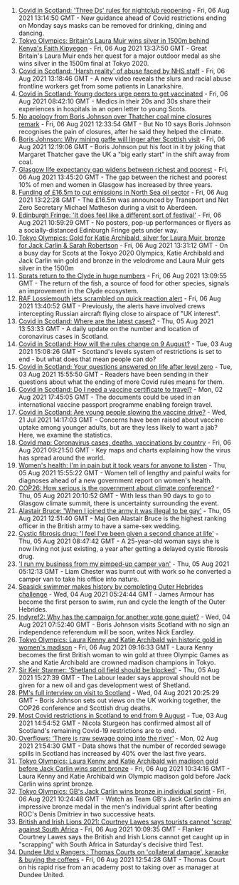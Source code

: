 1. [Covid in Scotland: 'Three Ds' rules for nightclub reopening](https://www.bbc.co.uk/news/uk-scotland-58114122) - Fri, 06 Aug 2021 13:14:50 GMT - New guidance ahead of Covid restrictions ending on Monday says masks can be removed for drinking, dining and dancing.
2. [Tokyo Olympics: Britain's Laura Muir wins silver in 1500m behind Kenya's Faith Kipyegon](https://www.bbc.co.uk/sport/olympics/58117464) - Fri, 06 Aug 2021 13:37:50 GMT - Great Britain's Laura Muir ends her quest for a major outdoor medal as she wins silver in the 1500m final at Tokyo 2020.
3. [Covid in Scotland: 'Harsh reality' of abuse faced by NHS staff](https://www.bbc.co.uk/news/uk-scotland-glasgow-west-58118232) - Fri, 06 Aug 2021 13:18:46 GMT - A new video reveals the slurs and racial abuse frontline workers get from some patients in Lanarkshire.
4. [Covid in Scotland: Young doctors urge peers to get vaccinated](https://www.bbc.co.uk/news/uk-scotland-58108477) - Fri, 06 Aug 2021 08:42:10 GMT - Medics in their 20s and 30s share their experiences in hospitals in an open letter to young Scots.
5. [No apology from Boris Johnson over Thatcher coal mine closures remark](https://www.bbc.co.uk/news/uk-politics-58117044) - Fri, 06 Aug 2021 12:33:54 GMT - But No 10 says Boris Johnson recognises the pain of closures, after he said they helped the climate.
6. [Boris Johnson: Why mining gaffe will linger after Scottish visit](https://www.bbc.co.uk/news/uk-scotland-58117514) - Fri, 06 Aug 2021 12:19:06 GMT - Boris Johnson put his foot in it by joking that Margaret Thatcher gave the UK a "big early start" in the shift away from coal.
7. [Glasgow life expectancy gap widens between richest and poorest](https://www.bbc.co.uk/news/uk-scotland-glasgow-west-58118599) - Fri, 06 Aug 2021 13:45:20 GMT - The gap between the richest and poorest 10% of men and women in Glasgow has increased by three years.
8. [Funding of £16.5m to cut emissions in North Sea oil sector](https://www.bbc.co.uk/news/uk-scotland-north-east-orkney-shetland-58114403) - Fri, 06 Aug 2021 13:22:28 GMT - The £16.5m was announced by Transport and Net Zero Secretary Michael Matheson during a visit to Aberdeen.
9. [Edinburgh Fringe: 'It does feel like a different sort of festival'](https://www.bbc.co.uk/news/uk-scotland-edinburgh-east-fife-58114299) - Fri, 06 Aug 2021 10:59:29 GMT - No posters, pop-up performances or flyers as a socially-distanced Edinburgh Fringe gets under way.
10. [Tokyo Olympics: Gold for Katie Archibald, silver for Laura Muir, bronze for Jack Carlin & Sarah Robertson](https://www.bbc.co.uk/sport/olympics/58112562) - Fri, 06 Aug 2021 13:31:12 GMT - On a busy day for Scots at the Tokyo 2020 Olympics, Katie Archibald and Jack Carlin win gold and bronze in the velodrome and Laura Muir gets silver in the 1500m
11. [Sprats return to the Clyde in huge numbers](https://www.bbc.co.uk/news/uk-scotland-glasgow-west-58114116) - Fri, 06 Aug 2021 13:09:55 GMT - The return of the fish, a source of food for other species, signals an improvement in the Clyde ecosystem.
12. [RAF Lossiemouth jets scrambled on quick reaction alert](https://www.bbc.co.uk/news/uk-scotland-north-east-orkney-shetland-58116631) - Fri, 06 Aug 2021 13:40:52 GMT - Previously, the alerts have involved crews intercepting Russian aircraft flying close to airspace of "UK interest".
13. [Covid in Scotland: Where are the latest cases?](https://www.bbc.co.uk/news/uk-scotland-53511877) - Thu, 05 Aug 2021 13:53:33 GMT - A daily update on the number and location of coronavirus cases in Scotland.
14. [Covid in Scotland: How will the rules change on 9 August?](https://www.bbc.co.uk/news/uk-scotland-53166816) - Tue, 03 Aug 2021 15:08:26 GMT - Scotland's levels system of restrictions is set to end - but what does that mean people can do?
15. [Covid in Scotland: Your questions answered on life after level zero](https://www.bbc.co.uk/news/uk-scotland-58071989) - Tue, 03 Aug 2021 15:55:50 GMT - Readers have been sending in their questions about what the ending of more Covid rules means for them.
16. [Covid in Scotland: Do I need a vaccine certificate to travel?](https://www.bbc.co.uk/news/uk-scotland-57519070) - Mon, 02 Aug 2021 17:45:05 GMT - The documents could be used in an international vaccine passport programme enabling foreign travel.
17. [Covid in Scotland: Are young people slowing the vaccine drive?](https://www.bbc.co.uk/news/uk-scotland-57915106) - Wed, 21 Jul 2021 14:17:03 GMT - Concerns have been raised about vaccine uptake among younger adults, but are they less likely to want a jab? Here, we examine the statistics.
18. [Covid map: Coronavirus cases, deaths, vaccinations by country](https://www.bbc.co.uk/news/world-51235105) - Fri, 06 Aug 2021 09:21:50 GMT - Key maps and charts explaining how the virus has spread around the world.
19. [Women's health: I'm in pain but it took years for anyone to listen](https://www.bbc.co.uk/news/uk-scotland-58101414) - Thu, 05 Aug 2021 15:55:22 GMT - Women tell of lengthy and painful waits for diagnoses ahead of a new government report on women's health.
20. [COP26: How serious is the government about climate conference?](https://www.bbc.co.uk/news/uk-politics-58107010) - Thu, 05 Aug 2021 20:10:52 GMT - With less than 90 days to go to Glasgow climate summit, there is uncertainty surrounding the event.
21. [Alastair Bruce: 'When I joined the army it was illegal to be gay'](https://www.bbc.co.uk/news/uk-scotland-edinburgh-east-fife-58081185) - Thu, 05 Aug 2021 12:51:40 GMT - Maj Gen Alastair Bruce is the highest ranking officer in the British army to have a same-sex wedding.
22. [Cystic fibrosis drug: 'I feel I've been given a second chance at life'](https://www.bbc.co.uk/news/uk-scotland-north-east-orkney-shetland-58084089) - Thu, 05 Aug 2021 08:47:42 GMT - A 25-year-old woman says she is now living not just existing, a year after getting a delayed cystic fibrosis drug.
23. ['I run my business from my pimped-up camper van'](https://www.bbc.co.uk/news/uk-scotland-58025876) - Thu, 05 Aug 2021 05:12:13 GMT - Liam Chester was burnt out with work so he converted a camper van to take his office into nature.
24. [Seasick swimmer makes history by completing Outer Hebrides challenge](https://www.bbc.co.uk/news/uk-scotland-edinburgh-east-fife-58059477) - Wed, 04 Aug 2021 05:24:44 GMT - James Armour has become the first person to swim, run and cycle the length of the Outer Hebrides.
25. [Indyref2: Why has the campaign for another vote gone quiet?](https://www.bbc.co.uk/news/uk-politics-58079551) - Wed, 04 Aug 2021 07:52:40 GMT - Boris Johnson visits Scotland with no sign an independence referendum will be soon, writes Nick Eardley.
26. [Tokyo Olympics: Laura Kenny and Katie Archibald win historic gold in women's madison](https://www.bbc.co.uk/sport/av/olympics/58113831) - Fri, 06 Aug 2021 09:16:33 GMT - Laura Kenny becomes the first British woman to win gold at three Olympic Games as she and Katie Archibald are crowned madison champions in Tokyo.
27. [Sir Keir Starmer: 'Shetland oil field should be blocked'](https://www.bbc.co.uk/news/uk-scotland-58103993) - Thu, 05 Aug 2021 15:27:39 GMT - The Labour leader says approval should not be given for a new oil and gas development west of Shetland.
28. [PM's full interview on visit to Scotland](https://www.bbc.co.uk/news/uk-scotland-58094228) - Wed, 04 Aug 2021 20:25:29 GMT - Boris Johnson sets out views on the UK working together, the COP26 conference and Scottish drug deaths.
29. [Most Covid restrictions in Scotland to end from 9 August](https://www.bbc.co.uk/news/uk-scotland-58077159) - Tue, 03 Aug 2021 14:54:52 GMT - Nicola Sturgeon has confirmed almost all of Scotland's remaining Covid-19 restrictions are to end.
30. [Overflows: ‘There is raw sewage going into the river’](https://www.bbc.co.uk/news/uk-scotland-58061389) - Mon, 02 Aug 2021 21:54:30 GMT - Data shows that the number of recorded sewage spills in Scotland has increased by 40% over the last five years.
31. [Tokyo Olympics: Laura Kenny and Katie Archibald win madison gold before Jack Carlin wins sprint bronze](https://www.bbc.co.uk/sport/olympics/58113628) - Fri, 06 Aug 2021 10:34:16 GMT - Laura Kenny and Katie Archibald win Olympic madison gold before Jack Carlin wins sprint bronze.
32. [Tokyo Olympics: GB's Jack Carlin wins bronze in individual sprint](https://www.bbc.co.uk/sport/av/olympics/58115831) - Fri, 06 Aug 2021 10:24:48 GMT - Watch as Team GB's Jack Carlin claims an impressive bronze medal in the men's individual sprint after beating ROC's Denis Dmitriev in two successive heats.
33. [British and Irish Lions 2021: Courtney Lawes says tourists cannot 'scrap' against South Africa](https://www.bbc.co.uk/sport/rugby-union/58113948) - Fri, 06 Aug 2021 10:09:35 GMT - Flanker Courtney Lawes says the British and Irish Lions cannot get caught up in "scrapping" with South Africa in Saturday's decisive third Test.
34. [Dundee Utd v Rangers : Thomas Courts on 'collateral damage', karaoke & buying the coffees](https://www.bbc.co.uk/sport/football/58103699) - Fri, 06 Aug 2021 12:54:28 GMT - Thomas Court on his rapid rise from an academy post to taking over as manager at Dundee United.

